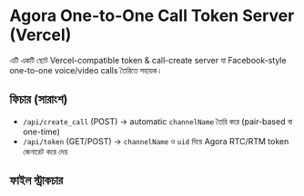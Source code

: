 # Agora One-to-One Call Token Server (Vercel)

এটি একটি ছোট Vercel-compatible token & call-create server যা Facebook-style one-to-one voice/video calls তৈরিতে সহায়ক।  

## ফিচার (সারাংশ)
- `/api/create_call` (POST) → automatic `channelName` তৈরি করে (pair-based বা one-time)
- `/api/token` (GET/POST) → `channelName` ও `uid` দিয়ে Agora RTC/RTM token জেনারেট করে দেয়

## ফাইল স্ট্রাকচার
